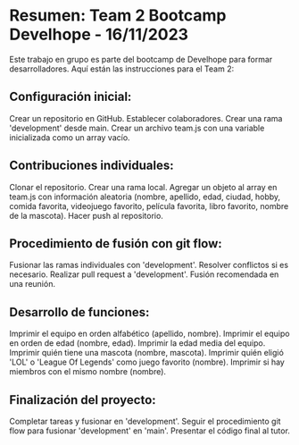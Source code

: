 # Resumen: Team 2 Bootcamp Develhope - 16/11/2023

Este trabajo en grupo es parte del bootcamp de Develhope para formar desarrolladores.
Aquí están las instrucciones para el Team 2:

## Configuración inicial:
Crear un repositorio en GitHub.
Establecer colaboradores.
Crear una rama 'development' desde main.
Crear un archivo team.js con una variable inicializada como un array vacío.

## Contribuciones individuales:
Clonar el repositorio.
Crear una rama local.
Agregar un objeto al array en team.js con información aleatoria (nombre, apellido, edad, ciudad, hobby, comida favorita, videojuego favorito, película favorita, libro favorito, nombre de la mascota).
Hacer push al repositorio.

## Procedimiento de fusión con git flow:
Fusionar las ramas individuales con 'development'.
Resolver conflictos si es necesario.
Realizar pull request a 'development'.
Fusión recomendada en una reunión.

## Desarrollo de funciones:
Imprimir el equipo en orden alfabético (apellido, nombre).
Imprimir el equipo en orden de edad (nombre, edad).
Imprimir la edad media del equipo.
Imprimir quién tiene una mascota (nombre, mascota).
Imprimir quién eligió 'LOL' o 'League Of Legends' como juego favorito (nombre).
Imprimir si hay miembros con el mismo nombre (nombre).

## Finalización del proyecto:
Completar tareas y fusionar en 'development'.
Seguir el procedimiento git flow para fusionar 'development' en 'main'.
Presentar el código final al tutor.
